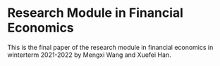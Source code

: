 # Research Module in Financial Economics

This is the final paper of the research module in financial economics in winterterm 2021-2022 by Mengxi Wang and Xuefei Han.

